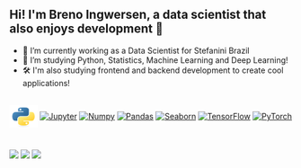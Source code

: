 ## Hi! I'm Breno Ingwersen, a data scientist that also enjoys development 👋

- 🔭 I’m currently working as a Data Scientist for Stefanini Brazil
- 🌱 I’m studying Python, Statistics, Machine Learning and Deep Learning!
- 🛠 I'm also studying frontend and backend development to create cool applications!

<div style="display: inline_block"><br>
<!-- Tech Icons Source -->
  <a href="https://www.python.org/"><img align="center" alt="Python" height="40" width="50" src="https://raw.githubusercontent.com/devicons/devicon/master/icons/python/python-original.svg"><a/>
  <a href="https://jupyter.org/"><img align="center" alt="Jupyter" height="40" width="50" src="https://cdn.jsdelivr.net/gh/devicons/devicon/icons/jupyter/jupyter-original-wordmark.svg"><a/>
  <a href="https://numpy.org/"><img align="center" alt="Numpy" height="40" width="50" src="https://cdn.jsdelivr.net/gh/devicons/devicon/icons/numpy/numpy-original.svg"><a/>
  <a href="https://pandas.pydata.org/"><img align="center" alt="Pandas" height="40" width="50" src="https://cdn.jsdelivr.net/gh/devicons/devicon/icons/pandas/pandas-original-wordmark.svg"><a/>
  <a href="https://seaborn.pydata.org/"><img align="center" alt="Seaborn" height="40" width="50" src="https://seaborn.pydata.org/_images/logo-mark-lightbg.svg"><a/>
  <a href="https://www.tensorflow.org/"><img align="center" alt="TensorFlow" height="40" width="50" src="https://cdn.jsdelivr.net/gh/devicons/devicon/icons/tensorflow/tensorflow-original.svg"></a>
  <a href="https://pytorch.org/"><img align="center" alt="PyTorch" height="40" width="50" src="https://cdn.jsdelivr.net/gh/devicons/devicon/icons/pytorch/pytorch-original.svg"></a>
</div>

#
<div>
  <a href = "mailto:brenoingwersen@gmail.com"><img src="https://img.shields.io/badge/-Gmail-%23333?style=for-the-badge&logo=gmail&logoColor=white" target="_blank"></a>
  <a href="https://www.linkedin.com/in/brenoingwersen" target="_blank"><img src="https://img.shields.io/badge/-LinkedIn-%230077B5?style=for-the-badge&logo=linkedin&logoColor=white" target="_blank"></a> 
  <a href="https://instagram.com/breno_ingwersen" target="_blank"><img src="https://img.shields.io/badge/-Instagram-%23E4405F?style=for-the-badge&logo=instagram&logoColor=white" target="_blank"></a>
 
  <!---![Snake animation](https://github.com/brenoingwersen/brenoingwersen/blob/output/github-contribution-grid-snake.svg)-->
 
</div>  
